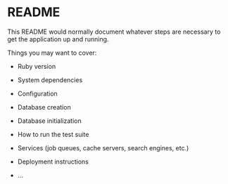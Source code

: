 # README

This README would normally document whatever steps are necessary to get the
application up and running.

Things you may want to cover:

* Ruby version

* System dependencies

* Configuration

* Database creation

* Database initialization

* How to run the test suite

* Services (job queues, cache servers, search engines, etc.)

* Deployment instructions

* ...
<!--stackedit_data:
eyJoaXN0b3J5IjpbMTgxMzE1NDY5M119
-->